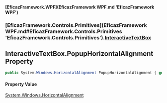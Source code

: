 #### [EficazFramework.WPF](EficazFramework WPF.md 'EficazFramework WPF')
### [EficazFramework.Controls.Primitives](EficazFramework WPF.md#EficazFramework.Controls.Primitives 'EficazFramework.Controls.Primitives').[InteractiveTextBox](EficazFramework.Controls.Primitives/InteractiveTextBox.md 'EficazFramework.Controls.Primitives.InteractiveTextBox')

## InteractiveTextBox.PopupHorizontalAlignment Property

```csharp
public System.Windows.HorizontalAlignment PopupHorizontalAlignment { get; set; }
```

#### Property Value
[System.Windows.HorizontalAlignment](https://docs.microsoft.com/en-us/dotnet/api/System.Windows.HorizontalAlignment 'System.Windows.HorizontalAlignment')